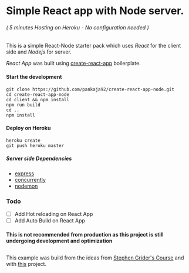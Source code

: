 # Simple React app with Node server.

###### ( 5 minutes Hosting on Heroku - No configuration needed )

This is a simple React-Node starter pack which uses *React* for the client side and *Nodejs* for server.

*React App* was built using [create-react-app](https://github.com/facebook/create-react-app) boilerplate.

#### Start the development

~~~shell
git clone https://github.com/pankaja92/create-react-app-node.git
cd create-react-app-node
cd client && npm install
npm run build
cd ..
npm install
~~~

#### Deploy on Heroku

~~~shell
heroku create
git push heroku master
~~~

##### Server side Dependencies

* [express](https://expressjs.com/)
* [concurrently](https://www.npmjs.com/package/concurrently)
* [nodemon](https://www.npmjs.com/package/nodemon)

### Todo 

- [ ] Add Hot reloading on React App
- [ ] Add Auto Build on React App

#### This is not recommended from production as this project is still undergoing development and optimization

##

This example was build from the ideas from [Stephen Grider's Course](https://www.udemy.com/node-with-react-fullstack-web-development/) and with [this](https://github.com/mars/heroku-cra-node) project.
